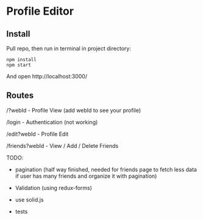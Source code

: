 # Profile Editor

## Install

Pull repo, then run in terminal in project directory:

    npm install
    npm start

And open http://localhost:3000/

## Routes

/?webId - Profile View (add webId to see your profile)

/login - Authentication (not working)

/edit?webId - Profile Edit

/friends?webId - View / Add / Delete Friends

TODO:

- pagination (half way finished, needed for friends page to fetch less data if user has many friends and organize it with pagination)

- Validation (using redux-forms)

- use solid.js

- tests
